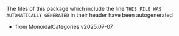 The files of this package which include the line `THIS FILE WAS AUTOMATICALLY GENERATED` in their header have been autogenerated

* from MonoidalCategories v2025.07-07
